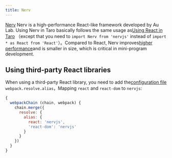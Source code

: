 ```yaml
---
title: Nerv
---
```


[Nerv](https://github.com/NervJS/nerv) Nerv is a high-performance React-like framework developed by Au Lab. Using Nerv in Taro basically follows the same usage as[Using React in Taro](./react-overall.md) （except that you need to `import Nerv from 'nervjs'` instead of `import * as React from 'React'`）。Compared to React, Nerv improves[higher performance](https://stefankrause.net/js-frameworks-benchmark8/table.html)and is smaller in size, which is critical in mini-program development.

## Using third-party React libraries

When using a third-party React library, you need to add the[configuration file](config-detail.md#miniwebpackchain) `webpack.resolve.alias`，Mapping `react` and `react-dom` to `nervjs`:

```js title="/config/index.js"
{
  webpackChain (chain, webpack) {
    chain.merge({
      resolve: {
        alias: {
          react: 'nervjs',
          'react-dom': 'nervjs'
        }
      }
    })
  }
}
```
